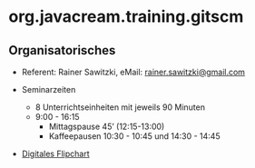 # org.javacream.training.gitscm


## Organisatorisches

* Referent: Rainer Sawitzki, eMail: rainer.sawitzki@gmail.com

* Seminarzeiten
  * 8 Unterrichtseinheiten mit jeweils 90 Minuten
  * 9:00 - 16:15
    * Mittagspause 45’ (12:15-13:00)
    * Kaffeepausen 10:30 - 10:45 und 14:30 - 14:45

* [Digitales Flipchart](https://docs.google.com/presentation/d/1h83K8JdQivXQVKm8twGGBPE9wHgPEodZQyArtjx_95s/edit?usp=sharing)
